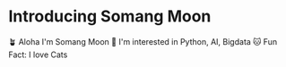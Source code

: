 # Introducing Somang Moon
🪴 Aloha I'm Somang Moon
🌳 I'm interested in Python, AI, Bigdata
🐱 Fun Fact: I love Cats

